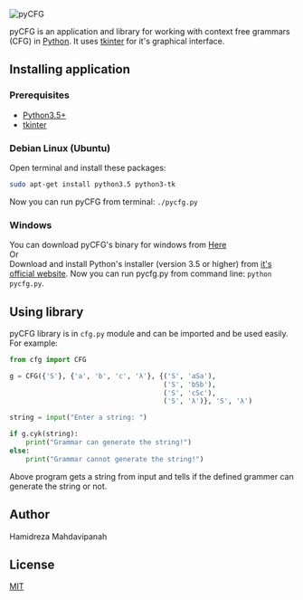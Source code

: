 ![pyCFG](http://mahdavipanah.com/blog/wp-content/uploads/2017/01/pycfg.png)

pyCFG is an application and library for working with context free grammars (CFG) in [Python](https://www.python.org/).
It uses [tkinter](https://wiki.python.org/moin/TkInter) for it's graphical interface.


## Installing application

### Prerequisites
- [Python3.5+](https://www.python.org/)
- [tkinter](https://wiki.python.org/moin/TkInter)

### Debian Linux (Ubuntu)

Open terminal and install these packages:
```Bash
sudo apt-get install python3.5 python3-tk
```
Now you can run pyCFG from terminal: `./pycfg.py`

### Windows

You can download pyCFG's binary for windows from [Here](https://github.com/mahdavipanah/pyCFG/releases)  
Or  
Download and install Python's installer (version 3.5 or higher) from [it's official website](https://www.python.org/downloads/).
Now you can run
pycfg.py from command line: `python pycfg.py`.

## Using library
pyCFG library is in `cfg.py` module and can be imported and be used easily. For example:
```Python
from cfg import CFG

g = CFG({'S'}, {'a', 'b', 'c', 'λ'}, {('S', 'aSa'),
                                      ('S', 'bSb'),
                                      ('S', 'cSc'),
                                      ('S', 'λ')}, 'S', 'λ')

string = input("Enter a string: ")

if g.cyk(string):
    print("Grammar can generate the string!")
else:
    print("Grammar cannot generate the string!")
```
Above program gets a string from input and tells if the defined grammer can generate the string or not.

## Author

Hamidreza Mahdavipanah

## License

[MIT](./LICENSE)
